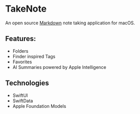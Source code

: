 # TakeNote

An open source [Markdown](https://daringfireball.net/projects/markdown/) note taking application for macOS.

## Features:
* Folders
* Finder inspired Tags
* Favorites
* AI Summaries powered by Apple Intelligence 


## Technologies
* SwiftUI
* SwiftData
* Apple Foundation Models